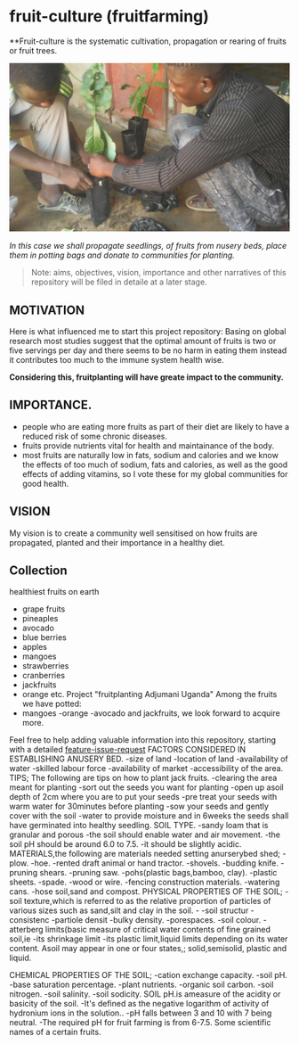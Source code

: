 # fruit-culture (fruitfarming)
**Fruit-culture is the systematic cultivation, propagation or rearing of fruits or fruit trees.

![](/images/fruit-farming-7.jpg)

*In this case we shall propagate seedlings, of fruits from nusery beds, place them in potting bags and donate to communities for planting.*

> Note: aims, objectives, vision, importance and other narratives of this repository will be filed in detaile at a later stage.

## MOTIVATION
Here is what influenced me to start this project repository:
Basing on global research most studies suggest that the optimal amount of fruits is two or five servings per day and there seems to be no harm in eating them instead it contributes too much to the immune system health wise.

**Considering this, fruitplanting will have greate impact to the community.**  


## IMPORTANCE.     
- people who are eating more fruits as part of their diet are likely to have a reduced risk of some chronic diseases.        
- fruits provide nutrients vital for health and maintainance of the body.  
- most fruits are naturally low in fats, sodium and calories and we know the effects of too much of sodium, fats and calories, as well as the good effects of adding vitamins, so I vote these for my global communities for good health.

## VISION
My vision is to create a community well sensitised on how fruits are propagated, planted and their importance in a healthy diet.

## Collection
healthiest fruits on earth
- grape fruits 
- pineaples
- avocado
- blue berries
- apples
- mangoes
- strawberries
- cranberries
- jackfruits
- orange 
etc.
 Project "fruitplanting Adjumani Uganda"
Among the fruits we have potted:
- mangoes 
-orange 
-avocado and jackfruits, 
 we look forward to acquire more.

 Feel free to help adding valuable information into this repository, 
 starting with a detailed [feature-issue-request](https://github.com/chardso/fruit-culture-fruit-farming/issues)
FACTORS CONSIDERED IN ESTABLISHING 
ANUSERY BED.
  -size of land
  -location of land 
  -availability of water 
  -skilled labour force
  -availability of market
  -accessibility of the area.
TIPS; The following are tips on how to plant jack fruits.
  -clearing the area meant for planting 
  -sort out the seeds you want for planting 
  -open up asoil depth of 2cm where you are to put your seeds 
  -pre treat your seeds with warm water for 30minutes before planting 
  -sow your seeds and gently cover with the soil 
  -water to provide moisture and in 6weeks the seeds shall have germinated into healthy seedling. SOIL TYPE.
  -sandy loam that is granular and porous 
  -the soil should enable water and air movement.
  -the soil pH should be around 6.0 to 7.5.
  -it should be slightly acidic.
MATERIALS,the following are materials needed setting anurserybed shed;
  -plow. 
  -hoe.
  -rented draft animal or hand tractor.
  -shovels.
  -budding knife.
  -pruning shears.
  -pruning saw.
  -pohs(plastic bags,bamboo, clay).
  -plastic sheets.
  -spade.
  -wood or wire.
  -fencing construction materials.
  -watering cans.
  -hose soil,sand and compost.
PHYSICAL PROPERTIES OF THE SOIL;
  -soil texture,which is referred to as the relative proportion of particles of various sizes such as sand,silt and clay in the soil.  -
  -soil structur
  -consistenc 
  -partiole densit
  -bulky density.
  -porespaces.
  -soil colour.
  -atterberg limits(basic measure of critical water contents of fine grained soil,ie  -its shrinkage limit  -its plastic limit,liquid limits depending on its water content.  Asoil may appear in one or four states,; solid,semisolid, plastic and liquid.


CHEMICAL PROPERTIES OF THE SOIL;
   -cation exchange capacity.
   -soil pH.
   -base saturation percentage.
   -plant nutrients.
   -organic soil carbon.
   -soil nitrogen.
   -soil salinity.
   -soil sodicity.                          SOIL pH.is ameasure of the acidity or basicity of the soil. 
   -It's defined as the negative logarithm of activity of hydronium ions in the solution..
   -pH falls between 3 and 10 with 7 being neutral.
   -The required pH for fruit farming is from 6-7.5.
Some scientific names of a certain fruits.
